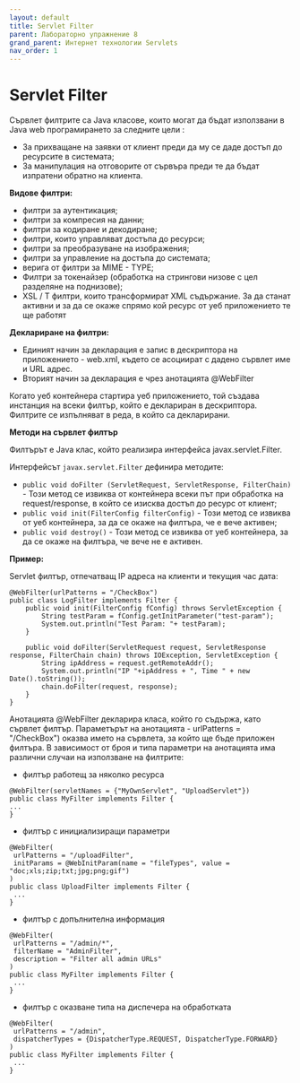 ```yaml
---
layout: default
title: Servlet Filter
parent: Лабораторно упражнение 8
grand_parent: Интернет технологии Servlets
nav_order: 1
---
```


# Servlet Filter

Сървлет филтрите са Java класове, които могат да бъдат използвани в Java web програмирането за следните цели :

* За прихващане на заявки от клиент преди да му се даде достъп до ресурсите в системата;
* За манипулация на отговорите от сървъра преди те да бъдат изпратени обратно на клиента.

**Видове филтри:**

* филтри за аутентикация;
* филтри за компресия на данни;
* филтри за кодиране и декодиране;
* филтри, които управляват достъпа до ресурси;
* филтри за преобразуване на изображения;
* филтри за управление на достъпа до системата;
* верига от филтри за MIME - TYPE;
* Филтри за токенайзер (обработка на стрингови низове с цел разделяне на поднизове);
* XSL / Т филтри, които трансформират XML съдържание. За да станат активни и за да се окаже спрямо кой ресурс от уеб приложението те ще работят

**Деклариране на филтри:**

* Единият начин за декларация е запис в дескриптора на приложението - web.xml, където се асоциират с дадено сървлет име и URL адрес.
* Вторият начин за декларация е чрез анотацията @WebFilter

Когато уеб контейнера стартира уеб приложението, той създава инстанция на всеки филтър, който е деклариран в дескриптора. Филтрите се изпълняват в реда, в който са декларирани.

**Методи на сървлет филтър**

Филтърът е Java клас, който реализира интерфейса javax.servlet.Filter.

Интерфейсът `javax.servlet.Filter` дефинира методите:

* `public void doFilter (ServletRequest, ServletResponse, FilterChain)` - Този метод се извиква от контейнера всеки път при обработка на request/response, в който се изисква достъп до ресурс от клиент;
* `public void init(FilterConfig filterConfig)` - Този метод се извиква от уеб контейнера, за да се окаже на филтъра, че е вече активен;
* `public void destroy()` - Този метод се извиква от уеб контейнера, за да се окаже на филтъра, че вече не е активен.

**Пример:**

Servlet филтър, отпечатващ IP адреса на клиенти и текущия час дата:

```
@WebFilter(urlPatterns = "/CheckBox")
public class LogFilter implements Filter {
	public void init(FilterConfig fConfig) throws ServletException {
        String testParam = fConfig.getInitParameter("test-param");
        System.out.println("Test Param: "+ testParam);
    }

    public void doFilter(ServletRequest request, ServletResponse response, FilterChain chain) throws IOException, ServletException {
        String ipAddress = request.getRemoteAddr();
        System.out.println("IP "+ipAddress + ", Time " + new Date().toString());
        chain.doFilter(request, response);
    }
}
```

Анотацията @WebFilter декларира класа, който го съдържа, като сървлет филтър. Параметърът на анотацията - urlPatterns = "/CheckBox") оказва името на сървлета, за който ще бъде приложен филтъра. В зависимост от броя и типа параметри на анотацията има различни случаи на използване на филтрите:

* филтър работещ за няколко ресурса

```
@WebFilter(servletNames = {"MyOwnServlet", "UploadServlet"})
public class MyFilter implements Filter {
...
}
```

* филтър с инициализиращи параметри

```
@WebFilter(
 urlPatterns = "/uploadFilter",
 initParams = @WebInitParam(name = "fileTypes", value =
"doc;xls;zip;txt;jpg;png;gif")
)
public class UploadFilter implements Filter {
 ...
}
```

* филтър с допълнителна информация

```
@WebFilter(
 urlPatterns = "/admin/*",
 filterName = "AdminFilter",
 description = "Filter all admin URLs"
)
public class MyFilter implements Filter {
 ...
}
```

* филтър с оказване типа на диспечера на обработката

```
@WebFilter(
 urlPatterns = "/admin",
 dispatcherTypes = {DispatcherType.REQUEST, DispatcherType.FORWARD}
)
public class MyFilter implements Filter {
 ...
}
```
